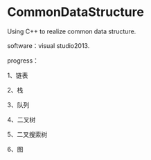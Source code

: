 # CommonDataStructure
Using C++ to realize common data structure.

software：visual studio2013.

progress：

1、链表

2、栈

3、队列

4、二叉树

5、二叉搜索树

6、图
